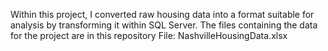 Within this project, I converted raw housing data into a format suitable for analysis by transforming it within  SQL Server.
The files containing the data  for the project are in this repository 
File: NashvilleHousingData.xlsx